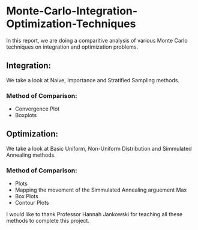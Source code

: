 # Monte-Carlo-Integration-Optimization-Techniques

In this report, we are doing a comparitive analysis of various Monte Carlo techniques on integration and optimization problems. 

## Integration:
We take a look at Naive, Importance and Stratified Sampling methods.

### Method of Comparison:
- Convergence Plot
- Boxplots 

## Optimization:
We take a look at Basic Uniform, Non-Uniform Distribution and Simmulated Annealing methods.

### Method of Comparison:
- Plots
- Mapping the movement of the Simmulated Annealing arguement Max
- Box Plots
- Contour Plots

I would like to thank Professor Hannah Jankowski for teaching all these methods to complete this project. 
